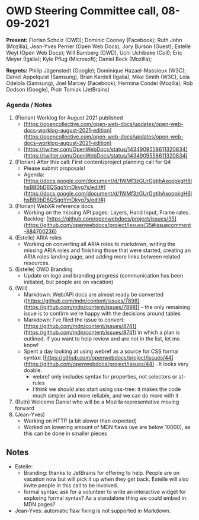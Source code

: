 # OWD Steering Committee call, 08-09-2021

**Present:** Florian Scholz (OWD); Dominic Cooney (Facebook); Ruth John (Mozilla), Jean-Yves Perrier (Open Web Docs); Jory Burson (Guest); Estelle Weyl (Open Web Docs); Will Bamberg (OWD), Uchi Uchibeke (Coil); Eric Meyer (Igalia); Kyle Pflug (Microsoft); Daniel Beck (Mozilla);

**Regrets:** Philip Jägenstedt (Google); Dominique Hazael-Massieux (W3C); Daniel Appelquist (Samsung), Brian Kardell (Igalia), Mike Smith (W3C), Lola Odelola (Samsung), Joel Marcey (Facebook), Hermina Condei (Mozilla); Rob Dodson (Google), Piotr Tomiak (JetBrains)

### Agenda / Notes


1. (Florian) Worklog for August 2021 published
    - [https://opencollective.com/open-web-docs/updates/open-web-docs-worklog-august-2021-edition](https://opencollective.com/open-web-docs/updates/open-web-docs-worklog-august-2021-edition) 
    - [https://twitter.com/OpenWebDocs/status/1434909558611320834](https://twitter.com/OpenWebDocs/status/1434909558611320834) 
2. (Florian) After this call: First content/project planning call for Q4
    - Please submit proposals!
    - Agenda: [https://docs.google.com/document/d/1WMf3zGUrGgtjhAxoppkgH6IhsBB0bD6QSqgYmDkyg7s/edit#](https://docs.google.com/document/d/1WMf3zGUrGgtjhAxoppkgH6IhsBB0bD6QSqgYmDkyg7s/edit#) 
3. (Florian) WebXR reference docs
    - Working on the missing API pages: Layers, Hand Input, Frame rates. Backlog: [https://github.com/openwebdocs/project/issues/35](https://github.com/openwebdocs/project/issues/35#issuecomment-884700236) 
4. (Estelle) ARIA roles
    - Working on converting all ARIA roles to markdown, writing the missing ARIA roles and finishing those that were started, creating an ARIA roles landing page, and adding more links between related resources.
5. (Estelle) OWD Branding
    - Update on logo and branding progress (communication has been initiated, but people are on vacation)
6. (Will)
    - Markdown: Web/API docs are almost ready be converted ([https://github.com/mdn/content/issues/7898](https://github.com/mdn/content/issues/7898)) - the only remaining issue is to confirm we’re happy with the decisions around tables
    - Markdown: I’ve filed the issue to convert: [https://github.com/mdn/content/issues/8741](https://github.com/mdn/content/issues/8741) in which a plan is outlined. If you want to help review and are not in the list, let me know!
    - Spent a day looking at using webref as a source for CSS formal syntax: [https://github.com/openwebdocs/project/issues/44](https://github.com/openwebdocs/project/issues/44) . It looks very doable.
        - webref only includes syntax for properties, not selectors or at-rules
        - I think we should also start using css-tree: it makes the code much simpler and more reliable, and we can do more with it
7. (Ruth) Welcome Daniel who will be a Mozilla representative moving forward
8. (Jean-Yves)
    - Working on HTTP (a bit slower than expected)
    - Worked on lowering amount of MDN flaws (we are below 10000), as this can be done in smaller pieces

## Notes

* Estelle: 
    * Branding: thanks to JetBrains for offering to help. People are on vacation now but will pick it up when they get back. Estelle will also invite people in this call to be involved.
    * formal syntax: ask for a volunteer to write an interactive widget for exploring formal syntax? As a standalone thing we could embed in MDN pages?
* Jean-Yves: automatic flaw fixing is not supported in Markdown.